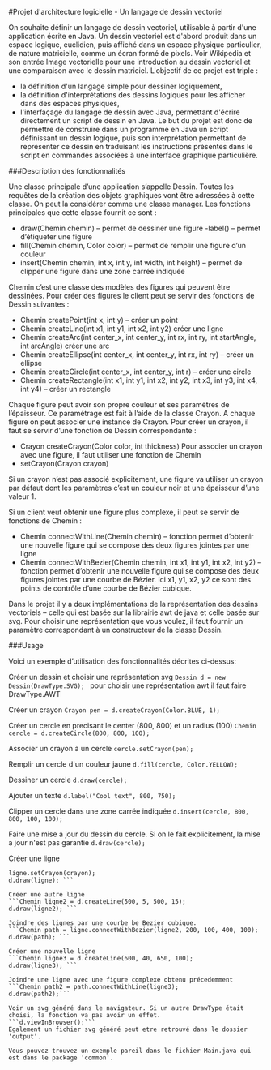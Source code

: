 #Projet d'architecture logicielle - Un langage de dessin vectoriel

On souhaite définir un langage de dessin vectoriel, utilisable à partir d'une application écrite en Java. Un dessin vectoriel est d'abord produit dans un espace logique, euclidien, puis affiché dans un espace physique particulier, de nature matricielle, comme un écran formé de pixels. Voir Wikipedia et son entrée Image vectorielle pour une introduction au dessin vectoriel et une comparaison avec le dessin matriciel. L'objectif de ce projet est triple :
- la définition d'un langage simple pour dessiner logiquement,
- la définition d'interprétations des dessins logiques pour les afficher dans des espaces physiques,
- l'interfaçage du langage de dessin avec Java, permettant d'écrire directement un script de dessin en Java.
Le but du projet est donc de permettre de construire dans un programme en Java un script définissant un dessin logique, puis son interprétation permettant de représenter ce dessin en traduisant les instructions présentes dans le script en commandes associées à une interface graphique particulière.

###Description des fonctionnalités

Une classe principale d’une application s’appelle Dessin. Toutes les requêtes de la création des objets graphiques vont être adressées à cette classe. On peut la considérer comme une classe manager. 
Les fonctions principales que cette classe fournit ce sont :

- draw(Chemin chemin) – permet de dessiner une figure
-label() – permet d’étiqueter une figure
-	fill(Chemin chemin, Color color) – permet de remplir une figure d’un couleur
-	insert(Chemin chemin, int x, int y, int width, int height) – permet de clipper une figure dans une zone carrée indiquée
   
Chemin c’est une classe des modèles des figures qui peuvent être dessinées. Pour créer des figures le client peut se servir des fonctions de Dessin suivantes :

-	Chemin createPoint(int x, int y) – créer un point
-	Chemin createLine(int x1, int y1, int x2, int y2) créer une ligne
-	Chemin createArc(int center_x, int center_y, int rx, int ry, int startAngle, int arcAngle) créer une arc
-	Chemin createEllipse(int center_x, int center_y, int rx, int ry) – créer un ellipse
-	Chemin createCircle(int center_x, int center_y, int r) – créer une circle
-	Chemin createRectangle(int x1, int y1, int x2, int y2, int x3, int y3, int x4, int y4) – créer un rectangle

Chaque figure peut avoir son propre couleur et ses paramètres de l’épaisseur. Ce paramétrage est fait à l’aide de la classe Crayon. A chaque figure on peut associer une instance de Crayon.
Pour créer un crayon, il faut se servir d’une fonction de Dessin correspondante :

-	Crayon createCrayon(Color color, int thickness) 
Pour associer un crayon avec une figure, il faut utiliser une fonction de Chemin 
-	setCrayon(Crayon crayon)

Si un crayon n’est pas associé explicitement, une figure va utiliser un crayon par défaut dont les paramètres c’est un couleur noir et une épaisseur d’une valeur 1.

Si un client veut obtenir une figure plus complexe, il peut se servir de fonctions de Chemin :
  
-	Chemin connectWithLine(Chemin chemin) – fonction permet d’obtenir une nouvelle figure qui se compose des deux figures jointes par une ligne
-	Chemin connectWithBezier(Chemin chemin, int x1, int y1, int x2, int y2) – fonction permet d’obtenir une nouvelle figure qui se compose des deux figures jointes par une courbe de Bézier. Ici x1, y1, x2, y2 ce sont des points de contrôle d’une courbe de Bézier cubique.

Dans le projet il y a deux implémentations de la représentation des dessins vectoriels – celle qui est basée sur la librairie awt de java et celle basée sur svg. Pour choisir une représentation que vous voulez, il faut fournir un paramètre correspondant à un constructeur de la classe Dessin.

###Usage

Voici un exemple d’utilisation des fonctionnalités décrites ci-dessus:

Créer un dessin et choisir une représentation svg
```Dessin d = new Dessin(DrawType.SVG); ```
 pour choisir une représentation awt il faut faire DrawType.AWT
			
Créer un crayon
```Crayon pen = d.createCrayon(Color.BLUE, 1);```

Créer un cercle en precisant le center (800, 800) et un radius (100) 
```Chemin cercle = d.createCircle(800, 800, 100);```
			
Associer un crayon à un cercle
```cercle.setCrayon(pen);```
			
Remplir un cercle d'un couleur jaune
```d.fill(cercle, Color.YELLOW);```
			
Dessiner un cercle
```d.draw(cercle);```
			
Ajouter un texte 
```d.label("Cool text", 800, 750);```

Clipper un cercle dans une zone carrée indiquée
```d.insert(cercle, 800, 800, 100, 100);```
			
Faire une mise a jour du dessin du cercle. Si on le fait explicitement,
la mise a jour n'est pas garantie
```d.draw(cercle);```

Créer une ligne
```Chemin ligne = d.createLine(5, 5, 5, 15);
ligne.setCrayon(crayon);
d.draw(ligne); ```

Créer une autre ligne
```Chemin ligne2 = d.createLine(500, 5, 500, 15);
d.draw(ligne2); ```

Joindre des lignes par une courbe be Bezier cubique. 
```Chemin path = ligne.connectWithBezier(ligne2, 200, 100, 400, 100);
d.draw(path); ```

Créer une nouvelle ligne
```Chemin ligne3 = d.createLine(600, 40, 650, 100);
d.draw(ligne3);	```

Joindre une ligne avec une figure complexe obtenu précedemment
```Chemin path2 = path.connectWithLine(ligne3);
d.draw(path2);```

Voir un svg généré dans le navigateur. Si un autre DrawType était choisi, la fonction va pas avoir un effet. 
```d.viewInBrowser();```
Egalement un fichier svg généré peut etre retrouvé dans le dossier 'output'.

Vous pouvez trouvez un exemple pareil dans le fichier Main.java qui est dans le package 'common'.
